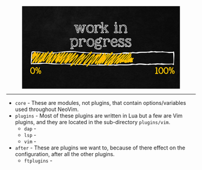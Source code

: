 <!--
Maintainer:   jeffskinnerbox@yahoo.com / www.jeffskinnerbox.me
Version:      0.0.1
-->

<div align="center">
<img src="https://raw.githubusercontent.com/jeffskinnerbox/blog/main/content/images/banners-bkgrds/work-in-progress.jpg" title="These materials require additional work and are not ready for general use." align="center" width=420px height=219px>
</div>

---------------

* `core` - These are modules, not plugins, that contain options/variables used throughout NeoVim.
* `plugins` - Most of these plugins are written in Lua but a few are Vim plugins, and they are located in the sub-directory `plugins/vim`.
    * `dap` -
    * `lsp` -
    * `vim` -
* `after` - These are plugins we want to, because of there effect on the configuration, after all the other plugins.
    * `ftplugins` -
